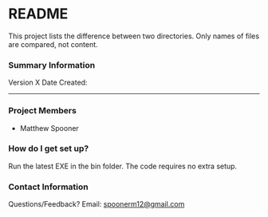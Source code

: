 # README #

This project lists the difference between two directories.
Only names of files are compared, not content.

### Summary Information ###
Version X
Date Created:

* * *

### Project Members ###
- Matthew Spooner

### How do I get set up? ###

Run the latest EXE in the bin folder.
The code requires no extra setup.

### Contact Information ###
Questions/Feedback?
Email: spoonerm12@gmail.com